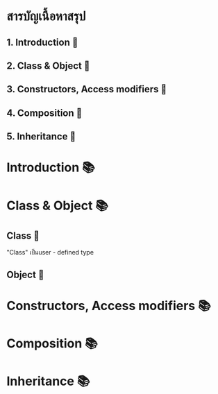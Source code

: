 # สารบัญเนื้อหาสรุป

## 1. Introduction :bookmark_tabs: ##
## 2. Class & Object :closed_book: ##
## 3. Constructors, Access modifiers :green_book: ##
## 4. Composition :orange_book: ##
## 5. Inheritance :notebook: ##

# Introduction :books:



# Class & Object :books:

## Class :page_with_curl:

"Class" เป็นuser - defined type

## Object :page_with_curl:

# Constructors, Access modifiers :books:



# Composition :books:



# Inheritance :books:
